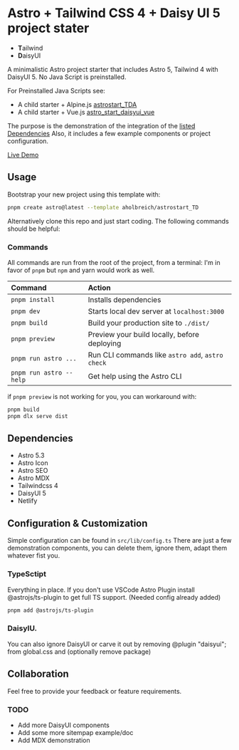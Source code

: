 # Astro + Tailwind CSS 4 + Daisy UI 5 project stater

* **T**ailwind
* **D**aisyUI

A minimalistic Astro project starter that includes Astro 5, Tailwind 4 with DaisyUI 5. No Java Script is preinstalled.

For Preinstalled Java Scripts see:

* A child starter + Alpine.js [astrostart_TDA](https://github.com/aholbreich/astrostart_TDA)
* A child starter + Vue.js [astro_start_daisyui_vue](https://github.com/aholbreich/astro_start_daisyui_vue)


The purpose is the demonstration of the integration of the [listed Dependencies](#Dependencies) 
Also, it includes a few example components or project configuration.


[Live Demo](https://astro-start-tailwind.vercel.app/)

## Usage

Bootstrap your new project using this template with:

```bash
pnpm create astro@latest --template aholbreich/astrostart_TD
```

Alternatively clone this repo and just start coding. The following commands should be helpful:


### Commands

All commands are run from the root of the project, from a terminal:
I'm in favor of `pnpm` but `npm` and yarn would work as well.

| Command                 | Action                                           |
| :---------------------- | :----------------------------------------------- |
| `pnpm install`          | Installs dependencies                            |
| `pnpm dev`              | Starts local dev server at `localhost:3000`      |
| `pnpm build`            | Build your production site to `./dist/`          |
| `pnpm preview`          | Preview your build locally, before deploying     |
| `pnpm run astro ...`    | Run CLI commands like `astro add`, `astro check` |
| `pnpm run astro --help` | Get help using the Astro CLI                     |

if  `pnpm preview`  is not working for you, you can workaround with:

```bash
pnpm build
pnpm dlx serve dist
```

## Dependencies

- Astro 5.3
- Astro Icon
- Astro SEO
- Astro MDX
- Tailwindcss 4
- DaisyUI 5
- Netlify

## Configuration & Customization

Simple configuration can be found in `src/lib/config.ts`
There are just a few demonstration components, you can delete them, ignore them, adapt them whatever fist you.

### TypeSctipt
Everything in place. If you don't use VSCode Astro Plugin install @astrojs/ts-plugin to get full TS support. (Needed config already added)
```bash
pnpm add @astrojs/ts-plugin
```

### DaisyIU. 
You can also ignore DaisyUI or carve it out by removing @plugin "daisyui"; from global.css and (optionally remove package)

## Collaboration

Feel free to provide your feedback or feature requirements.

### TODO

* Add more DaisyUI components
* Add some more sitempap example/doc
* Add MDX demonstration